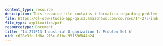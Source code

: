 ```yaml
---
content_type: resource
description: This resource file contains information regarding problem set 6.
file: https://ol-ocw-studio-app-qa.s3.amazonaws.com/courses/14-271-industrial-organization-i-fall-2013/c628e3fe1d8a276c0fba95f596844b24_MIT14_271F13_probset6.pdf
file_type: application/pdf
resourcetype: Document
title: '14.271F13 Industrial Organization I: Problem Set 6'
uid: c628e3fe-1d8a-276c-0fba-95f596844b24
---
```

